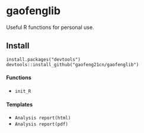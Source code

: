 # gaofenglib
Useful R functions for personal use.

## Install

```
install.packages("devtools")
devtools::install_github("gaofeng21cn/gaofenglib")
```

#### Functions

- `init_R`


#### Templates
- `Analysis report(html)`
- `Analysis report(pdf)`
